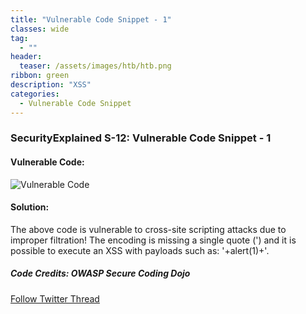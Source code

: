 ```yaml
---
title: "Vulnerable Code Snippet - 1"
classes: wide
tag: 
  - ""
header:
  teaser: /assets/images/htb/htb.png
ribbon: green
description: "XSS"
categories:
  - Vulnerable Code Snippet
---
```



### SecurityExplained S-12: Vulnerable Code Snippet - 1

#### Vulnerable Code:

![Vulnerable Code](https://raw.githubusercontent.com/harsh-bothra/SecurityExplained/main/media/code-1.png)

#### Solution:

The above code is vulnerable to cross-site scripting attacks due to improper filtration! The encoding is missing a single quote (') and it is possible to execute an XSS with payloads such as: '+alert(1)+'. 

##### Code Credits: OWASP Secure Coding Dojo

[Follow Twitter Thread](https://twitter.com/harshbothra_/status/1481257258734727171?s=20&t=DGEwqEwXwFbWH0VXkOKVsQ)
